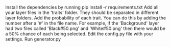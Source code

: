 Install the dependencies by running pip install -r requirements.txt
Add all your layer files in the 'traits' folder. They should be separated in different layer folders.
Add the probability of each trait. You can do this by adding the number after a '#' in the file name. For example, if the 'Background' layer had two files called 'Black#50.png' and 'White#50.png' then there would be a 50% chance of each being selected.
Edit the config.py file with your settings.
Run generator.py